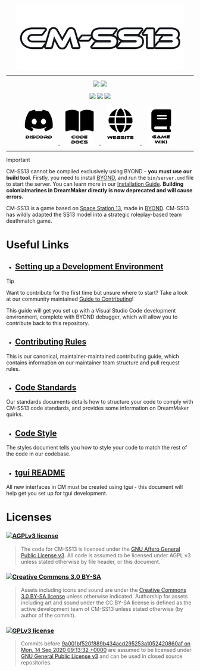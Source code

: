 <p align="center">
	<a href="#"><img src=".github/assets/logo.png" alt="CM-SS13" align="center"></a>
</p>
<hr />

<p align="center">
	<a href="https://github.com/cmss13-devs/cmss13/actions?query=workflow%3A%22CI+Suite%22"><img src="https://github.com/cmss13-devs/cmss13/workflows/CI%20Suite/badge.svg"></a>
 	<a href="https://github.com/cmss13-devs/cmss13/actions/workflows/generate_documentation.yml"><img src="https://github.com/cmss13-devs/cmss13/actions/workflows/generate_web_assets.yml/badge.svg"></a>
</p>

<p align="center">
	<a href="https://www.monkeyuser.com/assets/images/2019/131-bug-free.png"><img src="https://img.shields.io/badge/Built_with-Resentment-orange?style=for-the-badge&labelColor=%23D47439&color=%23C36436" width=260px></a>
	<a href="https://user-images.githubusercontent.com/8171642/50290880-ffef5500-043a-11e9-8270-a2e5b697c86c.png"><img src="https://img.shields.io/badge/Contains-Technical_Debt-blue?style=for-the-badge&color=5598D0&labelColor=62C1EE" width=280px></a>
	<a href="https://www.reddit.com/r/SS13/comments/5oplxp/what_is_the_main_problem_with_byond_as_an_engine/dclbu1a"><img src="https://user-images.githubusercontent.com/5211576/29499758-4efff304-85e6-11e7-8267-62919c3688a9.gif"></a>
</p>

<p align="center">
	<a href="https://discord.gg/cmss13">
		<picture>
			<source media="(prefers-color-scheme: dark)" srcset=".github/assets/discord-light.png">
			<source media="(prefers-color-scheme: light)" srcset=".github/assets/discord-dark.png">
			<img width="15%" alt="Discord" hspace="3%" src=".github/assets/discord-dark.png">
		</picture>
	</a>
	<a href="https://docs.cm-ss13.com">
		<picture>
			<source media="(prefers-color-scheme: dark)" srcset=".github/assets/docs-light.png">
			<source media="(prefers-color-scheme: light)" srcset=".github/assets/docs-dark.png">
			<img alt="Code docs" width="15%" hspace="3%" src=".github/assets/docs-dark.png">
		</picture>
	</a>
	<a href="https://cm-ss13.com">
		<picture>
			<source media="(prefers-color-scheme: dark)" srcset=".github/assets/website-light.png">
			<source media="(prefers-color-scheme: light)" srcset=".github/assets/website-dark.png">
			<img width="15%" alt="Website" hspace="3%" src=".github/assets/website-dark.png">
		</picture>
	</a>
	<a href="https://cm-ss13.com/wiki">
		<picture>
			<source media="(prefers-color-scheme: dark)" srcset=".github/assets/wiki-light.png">
			<source media="(prefers-color-scheme: light)" srcset=".github/assets/wiki-dark.png">
			<img width="15%" alt="Game Wiki" hspace="3%" src=".github/assets/wiki-dark.png">
		</picture>
	</a>
</p>
<hr />

> [!IMPORTANT]
> CM-SS13 cannot be compiled exclusively using BYOND - **you must use our build tool**.
> Firstly, you need to install [BYOND](https://www.byond.com/download/), and run the `bin/server.cmd` file to start the server.
> You can learn more in our [Installation Guide](tools/build/README.md). **Building colonialmarines in DreamMaker directly is now deprecated and will cause errors.**

CM-SS13 is a game based on [Space Station 13](https://spacestation13.com), made in [BYOND](https://www.byond.com). CM-SS13 has wildly adapted the SS13 model into a strategic roleplay-based team deathmatch game.

# Useful Links

- ## [Setting up a Development Environment](https://cm-ss13.com/wiki/Guide_to_Git)
> [!TIP]
> Want to contribute for the first time but unsure where to start? Take a look at our community maintained [Guide to Contributing](https://cm-ss13.com/wiki/Contributing_to_the_Game)!

This guide will get you set up with a Visual Studio Code development environment, complete with BYOND debugger, which will allow you to contribute back to this repository.

- ## [Contributing Rules](.github/CONTRIBUTING.md)
This is our canonical, maintainer-maintained contributing guide, which contains information on our maintainer team structure and pull request rules.

- ## [Code Standards](.github/guides/STANDARDS.md)
Our standards documents details how to structure your code to comply with CM-SS13 code standards, and provides some information on DreamMaker quirks.

- ## [Code Style](.github/guides/STYLES.md)
The styles document tells you how to style your code to match the rest of the code in our codebase.

- ## [tgui README](tgui/README.md)
All new interfaces in CM must be created using tgui - this document will help get you set up for tgui development.

# Licenses

### <a href="LICENSE-AGPLv3.txt"><img src="https://img.shields.io/badge/licence-AGPL_3-red?style=for-the-badge" alt="AGPLv3 license"></a>
> The code for CM-SS13 is licensed under the [GNU Affero General Public License v3](http://www.gnu.org/licenses/agpl.html). All code is assumed to be licensed under AGPL v3 unless stated otherwise by file header, or this document.

### <a href="LICENSE-CC-BY-SA-3.0.txt"><img src="https://img.shields.io/badge/licence-CC_3.0_BY--SA-lightblue?style=for-the-badge" alt="Creative Commons 3.0 BY-SA"></a>
> Assets including icons and sound are under the [Creative Commons 3.0 BY-SA license](https://creativecommons.org/licenses/by-sa/3.0/) unless otherwise indicated. Authorship for assets including art and sound under the CC BY-SA license is defined as the active development team of CM-SS13 unless stated otherwise (by author of the commit).

### <a href="LICENSE-GPLv3.txt"><img src="https://img.shields.io/badge/licence-GPL_3-orange?style=for-the-badge" alt="GPLv3 license"></a>
> Commits before [9a001bf520f889b434acd295253a1052420860af on Mon, 14 Sep 2020 09:13:32 +0000](https://github.com/cmss13-devs/cmss13/commit/9a001bf520f889b434acd295253a1052420860af) are assumed to be licensed under [GNU General Public License v3](https://www.gnu.org/licenses/gpl-3.0.html) and can be used in closed source repositories.
